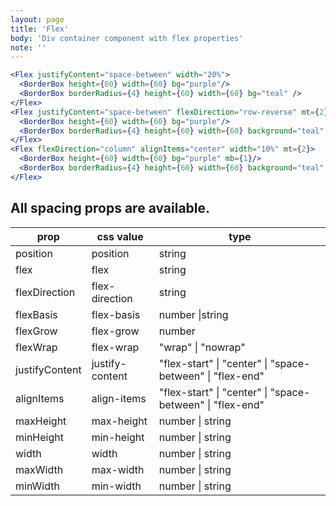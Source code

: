 ```yaml
---
layout: page
title: 'Flex'
body: 'Div container component with flex properties'
note: ''
---
```


```jsx
<Flex justifyContent="space-between" width="20%">
  <BorderBox height={60} width={60} bg="purple"/>
  <BorderBox borderRadius={4} height={60} width={60} bg="teal" />
</Flex>
<Flex justifyContent="space-between" flexDirection="row-reverse" mt={2}>
  <BorderBox height={60} width={60} bg="purple"/>
  <BorderBox borderRadius={4} height={60} width={60} background="teal" />
</Flex>
<Flex flexDirection="column" alignItems="center" width="10%" mt={2}>
  <BorderBox height={60} width={60} bg="purple" mb={1}/>
  <BorderBox borderRadius={4} height={60} width={60} background="teal" />
</Flex>
```

## All spacing props are available.

| prop           | css value       | type                                                      |
| -------------- | --------------- | --------------------------------------------------------- |
| position       | position        | string                                                    |
| flex           | flex            | string                                                    |
| flexDirection  | flex-direction  | string                                                    |
| flexBasis      | flex-basis      | number \|string                                           |
| flexGrow       | flex-grow       | number                                                    |
| flexWrap       | flex-wrap       | "wrap" \| "nowrap"                                        |
| justifyContent | justify-content | "flex-start" \| "center" \| "space-between" \| "flex-end" |
| alignItems     | align-items     | "flex-start" \| "center" \| "space-between" \| "flex-end" |
| maxHeight      | max-height      | number \| string                                          |
| minHeight      | min-height      | number \| string                                          |
| width          | width           | number \| string                                          |
| maxWidth       | max-width       | number \| string                                          |
| minWidth       | min-width       | number \| string                                          |
